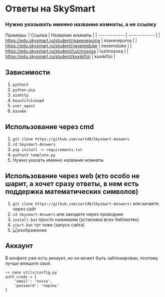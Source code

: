 # Ответы на SkySmart

### Нужно указывать именно название комнаты, а не ссылку

Примеры:
| Ссылка | Название комнаты |
| ------------- | ------------- |
| https://edu.skysmart.ru/student/maxevepuma | maxevepuma |
| https://edu.skysmart.ru/student/nexemiduke | nexemiduke |
| https://edu.skysmart.ru/student/luzimosoxa | luzimosoxa |
| https://edu.skysmart.ru/student/kuxikifizi | kuxikifizi |

## Зависимости

1. `python3`
2. `python-pip`
3. `aiohttp`
4. `beautifulsoup4`
5. `user_agent`
5. `base64`

## Использование через cmd

1. `git clone https://github.com/xartd0/Skysmart-Answers`
2. `cd Skysmart-Answers`
3. `pip install -r requirements.txt`
4. `python3 template.py`
5. Нужно указать именно название комнаты

## Использование через web (кто особо не шарит, а хочет сразу ответы, в нем есть поддержка математических символов)

1. `git clone https://github.com/xartd0/Skysmart-Answers)` или качаете через сайт
2. `cd Skysmart-Answers` или заходите через проводник
3. `install.bat` просто нажимаем (установка всех библиотек)
4. `start.bat` тут тоже (запуск сайта)
5. ![изображение](https://github.com/xartd0/Skysmart-Answers/assets/43171120/a2b509d1-549c-4107-b4d4-ce8c2d15a28b)

## Аккаунт

В конфиге уже есть аккаунт, но он может быть заблокирован, поэтому лучше впишите свой.

```
~> nano utils/config.py
auth_creds = {
    'email': 'почта',
    'password': 'пароль'
}
```


